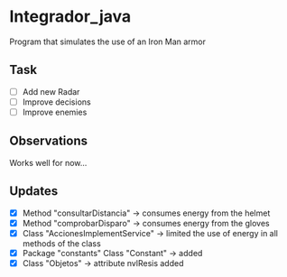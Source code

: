# Integrador_java
Program that simulates the use of an Iron Man armor
## Task
- [ ] Add new Radar
- [ ] Improve decisions
- [ ] Improve enemies
## Observations
Works well for now...
## Updates
- [X] Method "consultarDistancia" -> consumes energy from the helmet
- [x] Method "comprobarDisparo" ->  consumes energy from the gloves
- [x] Class "AccionesImplementService" -> limited the use of energy in all methods of the class
- [x] Package "constants" Class "Constant" -> added 
- [x] Class "Objetos" -> attribute nvlResis added
